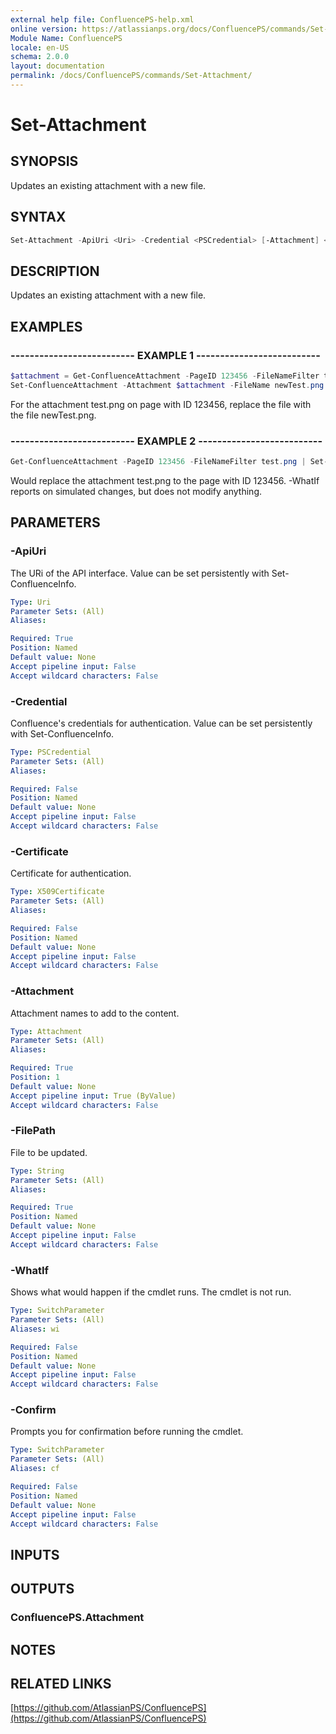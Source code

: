```yaml
---
external help file: ConfluencePS-help.xml
online version: https://atlassianps.org/docs/ConfluencePS/commands/Set-Attachment/
Module Name: ConfluencePS
locale: en-US
schema: 2.0.0
layout: documentation
permalink: /docs/ConfluencePS/commands/Set-Attachment/
---
```

# Set-Attachment

## SYNOPSIS

Updates an existing attachment with a new file.

## SYNTAX

```powershell
Set-Attachment -ApiUri <Uri> -Credential <PSCredential> [-Attachment] <Attachment> -FilePath <String> [-WhatIf] [-Confirm]
```

## DESCRIPTION

Updates an existing attachment with a new file.

## EXAMPLES

### -------------------------- EXAMPLE 1 --------------------------

```powershell
$attachment = Get-ConfluenceAttachment -PageID 123456 -FileNameFilter test.png
Set-ConfluenceAttachment -Attachment $attachment -FileName newTest.png -Verbose -Confirm
```

For the attachment test.png on page with ID 123456, replace the file with the file newTest.png.

### -------------------------- EXAMPLE 2 --------------------------

```powershell
Get-ConfluenceAttachment -PageID 123456 -FileNameFilter test.png | Set-Attachment -FileName newTest.png -WhatIf
```

Would replace the attachment test.png to the page with ID 123456.
-WhatIf reports on simulated changes, but does not modify anything.

## PARAMETERS

### -ApiUri

The URi of the API interface.
Value can be set persistently with Set-ConfluenceInfo.

```yaml
Type: Uri
Parameter Sets: (All)
Aliases:

Required: True
Position: Named
Default value: None
Accept pipeline input: False
Accept wildcard characters: False
```

### -Credential

Confluence's credentials for authentication.
Value can be set persistently with Set-ConfluenceInfo.

```yaml
Type: PSCredential
Parameter Sets: (All)
Aliases:

Required: False
Position: Named
Default value: None
Accept pipeline input: False
Accept wildcard characters: False
```

### -Certificate

Certificate for authentication.

```yaml
Type: X509Certificate
Parameter Sets: (All)
Aliases:

Required: False
Position: Named
Default value: None
Accept pipeline input: False
Accept wildcard characters: False
```

### -Attachment

Attachment names to add to the content.

```yaml
Type: Attachment
Parameter Sets: (All)
Aliases:

Required: True
Position: 1
Default value: None
Accept pipeline input: True (ByValue)
Accept wildcard characters: False
```

### -FilePath

File to be updated.

```yaml
Type: String
Parameter Sets: (All)
Aliases:

Required: True
Position: Named
Default value: None
Accept pipeline input: False
Accept wildcard characters: False
```

### -WhatIf

Shows what would happen if the cmdlet runs.
The cmdlet is not run.

```yaml
Type: SwitchParameter
Parameter Sets: (All)
Aliases: wi

Required: False
Position: Named
Default value: None
Accept pipeline input: False
Accept wildcard characters: False
```

### -Confirm

Prompts you for confirmation before running the cmdlet.

```yaml
Type: SwitchParameter
Parameter Sets: (All)
Aliases: cf

Required: False
Position: Named
Default value: None
Accept pipeline input: False
Accept wildcard characters: False
```

## INPUTS

## OUTPUTS

### ConfluencePS.Attachment

## NOTES

## RELATED LINKS

[https://github.com/AtlassianPS/ConfluencePS](https://github.com/AtlassianPS/ConfluencePS)
